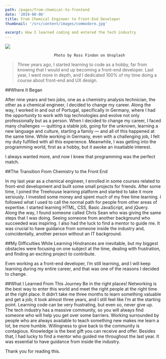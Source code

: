 ```yaml
---
path: /pages/from-chemical-to-frontend
date: '2019-08-06'
title: From Chemical Engineer to Front-End Developer
thumbnail: '/src/content/images/commodore.jpg'

excerpt: How I learned coding and entered the tech industry
---
```


![](./change.jpg)

                          Photo by Ross Findon on Unsplash

> Three years ago, I started learning to code as a hobby, far from knowing that I would end up becoming a front-end developer.
> Last year, I went more in depth, and I dedicated 100% of my time doing a course about front-end and UX design.

##Where It Began

After nine years and two jobs, one as a chemistry analysis technician, the other as a chemical engineer, I decided to change my career.
Along the way, I worked in and out of Portugal, specifically in Germany, where I had the opportunity to work with top technologies and evolve not only professionally but as a person.
When I decided to change my career, I faced many challenges — quitting a stable job, going for the unknown, learning a new language and culture, starting a family — and all of this happened at the same time.
While working in Germany, even with a challenging job, I felt my duty fulfilled with all this experience. Meanwhile, I was getting into the programming world, first as a hobby, but it awoke an insatiable interest.

I always wanted more, and now I knew that programming was the perfect match.

##The Transition From Chemistry to the Front End

In my last year as a chemical engineer, I enrolled in some courses related to front-end development and built some small projects for friends. After some time, I joined the Treehouse learning platform and started to take it more seriously. I invested some money and spent much of my free time learning.
I followed what I used to call the normal path for people from other areas of expertise. I started learning HTML, CSS, Basic JavaScript, and jQuery.
Along the way, I found someone called Chris Sean who was giving the same steps that I was doing. Seeing someone from another background who succeeded was inspiring.
I also had the luck to find a mentor to guide me. It was crucial to have guidance from someone inside the industry and, coincidentally, another person without an IT background.

##My Difficulties While Learning
Hindrances are inevitable, but my biggest obstacles were
focusing on one subject at the time, dealing with frustration, and
finding an exciting project to contribute.

Even working as a front-end developer, I’m still learning, and I will keep learning during my entire career, and that was one of the reasons I decided to change.

##What I Learned From This Journey
Be in the right places!
Networking is the best way to enter this world and meet the right people at the right time at the right place. It didn’t take me three months to learn something valuable and get a job; it took almost three years, and I still feel like I’m at the starting point. Learning code can be very frustrating, but even so, never give up. The tech industry has a massive community, so you will always find someone who will help you get over some barriers.
Working surrounded by people who are always available to teach something new makes me learn a lot, be more humble. Willingness to give back to the community is contagious.
Knowledge is the best gift you can receive and offer.
Besides that, I had lucky to find a mentor who guided me throughout the last year. It was essential to have guidance from inside the industry.

Thank you for reading this.
